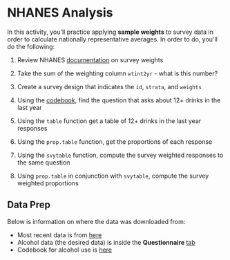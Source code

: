 # NHANES Analysis
In this activity, you'll practice applying **sample weights** to survey data in order to calculate nationally representative averages. In order to do, you'll do the following:

1. Review NHANES [documentation](https://www.cdc.gov/nchs/tutorials/nhanes/SurveyDesign/Weighting/intro_i.htm) on survey weights

2. Take the sum of the weighting column `wtint2yr` - what is this number?

3. Create a survey design that indicates the `id`, `strata`, and `weights`

4. Using the [codebook](https://wwwn.cdc.gov/Nchs/Nhanes/2013-2014/ALQ_H.htm), find the question that asks about 12+ drinks in the last year

5. Using the `table` function get a table of 12+ drinks in the last year responses

6. Using the `prop.table` function, get the proportions of each response

7. Using the `svytable` function, compute the survey weighted responses to the same question

8. Using `prop.table` in conjunction with `svytable`, compute the survey weighted proportions

## Data Prep
Below is information on where the data was downloaded from:

- Most recent data is from [here](https://wwwn.cdc.gov/Nchs/Nhanes/Search/Nhanes13_14.aspx)
- Alcohol data (the desired data) is inside the **Questionnaire** [tab](https://wwwn.cdc.gov/Nchs/Nhanes/Search/DataPage.aspx?Component=Questionnaire&CycleBeginYear=2013)
- Codebook for alcohol use is [here](https://wwwn.cdc.gov/Nchs/Nhanes/2013-2014/ALQ_H.htm)
